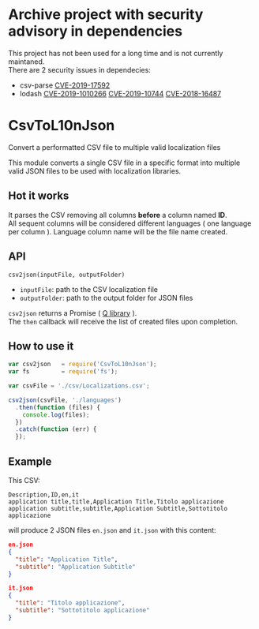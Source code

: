 # Archive project with security advisory in dependencies

This project has not been used for a long time and is not currently maintaned.  
There are 2 security issues in dependecies:
- csv-parse [CVE-2019-17592](https://nvd.nist.gov/vuln/detail/CVE-2019-17592)
- lodash [CVE-2019-1010266](https://nvd.nist.gov/vuln/detail/CVE-2019-1010266) [CVE-2019-10744](https://github.com/lodash/lodash/pull/4336) [CVE-2018-16487](https://nvd.nist.gov/vuln/detail/CVE-2018-16487)


# CsvToL10nJson
Convert a performatted CSV file to multiple valid localization files

This module converts a single CSV file in a specific format into multiple valid
JSON files to be used with localization libraries.

## Hot it works

It parses the CSV removing all columns **before** a column named **ID**.  
All sequent columns will be considered different languages ( one language per 
column ). Language column name will be the file name created.

## API

`csv2json(inputFile, outputFolder)`

* `inputFile`: path to the CSV localization file
* `outputFolder`: path to the output folder for JSON files

`csv2json` returns a Promise ( [Q library](https://github.com/kriskowal/q) ).  
The `then` callback will receive the list of created files upon completion.

## How to use it

```js
var csv2json   = require('CsvToL10nJson');
var fs         = require('fs');

var csvFile = './csv/Localizations.csv';

csv2json(csvFile, './languages')
  .then(function (files) {
    console.log(files);
  })
  .catch(function (err) {
  });
```

## Example

This CSV:

```csv
Description,ID,en,it
application title,title,Application Title,Titolo applicazione
application subtitle,subtitle,Application Subtitle,Sottotitolo applicazione
```

will produce 2 JSON files `en.json` and `it.json` with this content:

```json
en.json
{
  "title": "Application Title",
  "subtitle": "Application Subtitle"
}

it.json
{
  "title": "Titolo applicazione",
  "subtitle": "Sottotitolo applicazione"
}
```

